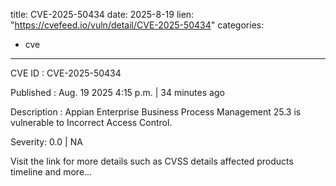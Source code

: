  
title: CVE-2025-50434
date: 2025-8-19
lien: "https://cvefeed.io/vuln/detail/CVE-2025-50434"
categories:
  - cve
---

CVE ID : CVE-2025-50434

Published :  Aug. 19
2025
4:15 p.m. | 34 minutes ago

Description : Appian Enterprise Business Process Management 25.3 is vulnerable to Incorrect Access Control.

Severity: 0.0 | NA

Visit the link for more details
such as CVSS details
affected products
timeline
and more...
